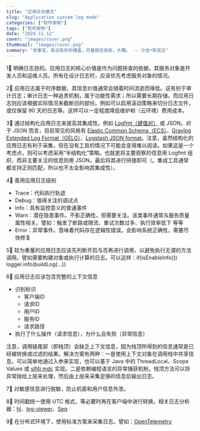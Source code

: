 ```yaml
---
title: "应用日志模式"
slug: "Application system log mode"
categories: ["软件架构"]
tags: ["软件架构"]
date: "2024-11-12"
cover: "images/cover.png"
thumbnail: "images/cover.png"
summary: "世事变，有没有将你掩盖。尽量框住目前，大概。 -- 沙龙•陈奕迅"
---
```


1⃣️ 明确日志目的。应用日志的核心价值是作为问题排查的依据，其服务对象是开发人员和运维人员。所有在设计日志时，应该优先考虑服务对象的情况。

2⃣️ 应用日志属于时序数据，其信息价值通常会随着时间流逝而降低。这有别于审计日志；审计日志一种追责机制，属于功能性需求；所以需要长期存储。而应用日志则应该根据实际情况来截断旧的部份。例如可以启用滚动策略来切分日志文件，或仅保留 90 天的日志等。这样可以一定程度降低维护和（云环境）费用成本。

3⃣️ 通过结构化应用日志来提高其集成性。例如 [Logfmt（键值对）](https://www.cloudbees.com/blog/logfmt-a-log-format-thats-easy-to-read-and-write) 或 JSON。对于 JSON 而言，目前常见的风格有 [Elastic Common Schema（ECS）](http://github.com/elastic/ecs)、[Graylog Extended Log Format（GELG）](https://go2docs.graylog.org/current/getting_in_log_data/gelf.html)、[Logstash JSON format](https://github.com/logfellow/logstash-logback-encoder?tab=readme-ov-file#standard-fields)。注意，虽然结构化的应用日志有利于采集，但在没有工具的情况下可能会变得难以阅读。如果这是一个考虑点，则可以考虑采用“半结构化”策略。也就是将主要观察的信息用 Logfmt 组织，而非主要关注的信息则用 JSON，最后将其进行拼接即可（。集成工具通常都支持正则匹配，所以也不太会影响其集成性）。

4⃣️ 善用应用日志级别
- Trace：代码执行轨迹
- Debug：值得关注的调试点
- Info：具有监控意义的普通事件
- Warn：潜在隐患事件。不影正确性，但需要关注。该类事件通常与服务质量属性相关。譬如：触发了断路或限流、重试次数过多、执行效率低下 等等
- Error：异常事件。意味着代码存在逻辑性错误。会影响系统正确性，需要尽快修复

5⃣️ 较为重量的应用日志应该先判断开启与否再进行调用，以避免执行无谓的方法调用。譬如需要构建对象或执行计算的日志。可以这样：if(isEnableInfo()) logger.info(buildLog(...))

6⃣️ 应用日志应该包含完整的上下文信息
- 识别标识
    - 客户端ID
    - 请求ID
    - 用户ID
    - 服务ID
    - 请求路径
- 执行了什么操作（请求信息），为什么会失败（异常信息）

注意，调用链尾部（即栈顶）会缺乏上下文信息，因为栈顶所得到的信息通常是已经被转换或过滤的结果。解决方案有两种：一是使用上下文对象在调用栈中共享信息。可以简单地通过入参来实现，也可以基于 Java 中的 ThreadLocal、Scope Values 或 [slf4j mdc](https://www.slf4j.org/manual.html#mdc) 实现。二是依赖编程语言的异常捕获机制。栈顶方法可以将异常抛给上层来处理，然后由上层来采集足够的信息后输出日志。

7⃣️ 对敏感信息进行脱敏，防止机密和用户信息外泄。

8⃣️ 时间戳统一使用 UTC 格式，等必要时再在客户端中进行转换。相关日志分析器：[hl](https://github.com/pamburus/hl)、[log-viewer](https://github.com/sevdokimov/log-viewer)、[Seq](https://datalust.co)

9⃣️ 在分布式环境下，使用标准方案来采集日志。譬如：[OpenTelemetry](https://opentelemetry.io/zh)